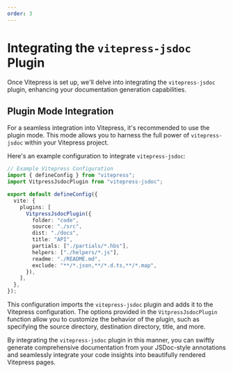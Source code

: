 ```yaml
---
order: 3
---
```

# Integrating the `vitepress-jsdoc` Plugin

Once Vitepress is set up, we'll delve into integrating the `vitepress-jsdoc` plugin, enhancing your documentation generation capabilities.

## Plugin Mode Integration

For a seamless integration into Vitepress, it's recommended to use the plugin mode. This mode allows you to harness the full power of `vitepress-jsdoc` within your Vitepress project.

Here's an example configuration to integrate `vitepress-jsdoc`:

```typescript
// Example Vitepress Configuration
import { defineConfig } from "vitepress";
import VitpressJsdocPlugin from "vitepress-jsdoc";

export default defineConfig({
  vite: {
    plugins: [
      VitpressJsdocPlugin({
        folder: "code",
        source: "./src",
        dist: "./docs",
        title: "API",
        partials: ["./partials/*.hbs"],
        helpers: ["./helpers/*.js"],
        readme: "./README.md",
        exclude: "**/*.json,**/*.d.ts,**/*.map",
      }),
    ],
  },
});
```

This configuration imports the `vitepress-jsdoc` plugin and adds it to the Vitepress configuration. The options provided in the `VitpressJsdocPlugin` function allow you to customize the behavior of the plugin, such as specifying the source directory, destination directory, title, and more.

By integrating the `vitepress-jsdoc` plugin in this manner, you can swiftly generate comprehensive documentation from your JSDoc-style annotations and seamlessly integrate your code insights into beautifully rendered Vitepress pages.
